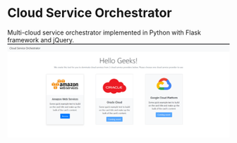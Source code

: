 # Cloud Service Orchestrator

Multi-cloud service orchestrator implemented in Python with Flask framework and jQuery.
![](psc/UI.png)
